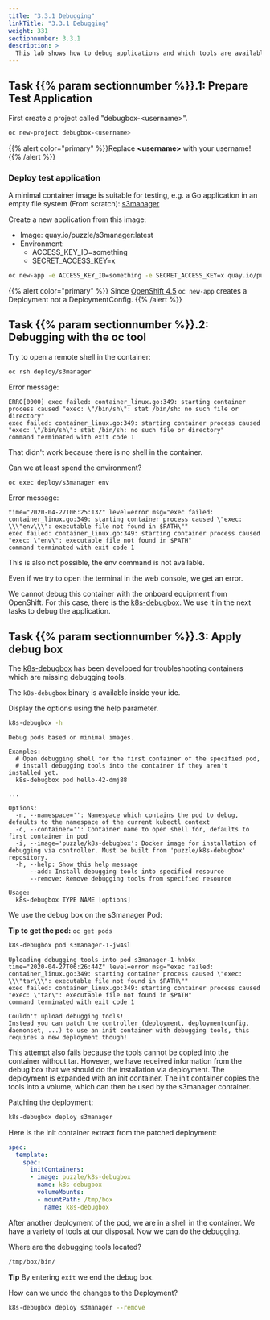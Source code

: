 ```yaml
---
title: "3.3.1 Debugging"
linkTitle: "3.3.1 Debugging"
weight: 331
sectionnumber: 3.3.1
description: >
  This lab shows how to debug applications and which tools are available.
---
```


## Task {{% param sectionnumber %}}.1: Prepare Test Application

First create a project called "debugbox-\<username>".

```bash
oc new-project debugbox-<username>
```

{{% alert  color="primary" %}}Replace **\<username>** with your username!{{% /alert %}}


### Deploy test application

A minimal container image is suitable for testing, e.g. a Go application in an empty file system (From scratch): [s3manager](https://quay.io/puzzle/s3manager:latest)

Create a new application from this image:

* Image: quay.io/puzzle/s3manager:latest
* Environment:
  * ACCESS_KEY_ID=something
  * SECRET_ACCESS_KEY=x

```bash
oc new-app -e ACCESS_KEY_ID=something -e SECRET_ACCESS_KEY=x quay.io/puzzle/s3manager:latest  --allow-missing-images
```

{{% alert  color="primary" %}} Since [OpenShift 4.5](https://docs.openshift.com/container-platform/4.5/release_notes/ocp-4-5-release-notes.html#ocp-4-5-developer-experience) `oc new-app` creates a Deployment not a DeploymentConfig. {{% /alert %}}


## Task {{% param sectionnumber %}}.2: Debugging with the oc tool

Try to open a remote shell in the container:

```bash
oc rsh deploy/s3manager
```

Error message:

```
ERRO[0000] exec failed: container_linux.go:349: starting container process caused "exec: \"/bin/sh\": stat /bin/sh: no such file or directory"
exec failed: container_linux.go:349: starting container process caused "exec: \"/bin/sh\": stat /bin/sh: no such file or directory"
command terminated with exit code 1
```

That didn't work because there is no shell in the container.

Can we at least spend the environment?

```bash
oc exec deploy/s3manager env
```

Error message:

```
time="2020-04-27T06:25:13Z" level=error msg="exec failed: container_linux.go:349: starting container process caused \"exec: \\\"env\\\": executable file not found in $PATH\""
exec failed: container_linux.go:349: starting container process caused "exec: \"env\": executable file not found in $PATH"
command terminated with exit code 1
```

This is also not possible, the env command is not available.

Even if we try to open the terminal in the web console, we get an error.

We cannot debug this container with the onboard equipment from OpenShift.
For this case, there is the [k8s-debugbox](https://github.com/puzzle/k8s-debugbox).
We use it in the next tasks to debug the application.


## Task {{% param sectionnumber %}}.3: Apply debug box

The [k8s-debugbox](https://github.com/puzzle/k8s-debugbox) has been developed for troubleshooting containers which are missing debugging tools.

The `k8s-debugbox` binary is available inside your ide.

Display the options using the help parameter.

```bash
k8s-debugbox -h
```

```
Debug pods based on minimal images.

Examples:
  # Open debugging shell for the first container of the specified pod,
  # install debugging tools into the container if they aren't installed yet.
  k8s-debugbox pod hello-42-dmj88

...

Options:
  -n, --namespace='': Namespace which contains the pod to debug, defaults to the namespace of the current kubectl context
  -c, --container='': Container name to open shell for, defaults to first container in pod
  -i, --image='puzzle/k8s-debugbox': Docker image for installation of debugging via controller. Must be built from 'puzzle/k8s-debugbox' repository.
  -h, --help: Show this help message
      --add: Install debugging tools into specified resource
      --remove: Remove debugging tools from specified resource

Usage:
  k8s-debugbox TYPE NAME [options]
```

We use the debug box on the s3manager Pod:

**Tip to get the pod:** `oc get pods`

```bash
k8s-debugbox pod s3manager-1-jw4sl
```

```
Uploading debugging tools into pod s3manager-1-hnb6x
time="2020-04-27T06:26:44Z" level=error msg="exec failed: container_linux.go:349: starting container process caused \"exec: \\\"tar\\\": executable file not found in $PATH\""
exec failed: container_linux.go:349: starting container process caused "exec: \"tar\": executable file not found in $PATH"
command terminated with exit code 1

Couldn't upload debugging tools!
Instead you can patch the controller (deployment, deploymentconfig, daemonset, ...) to use an init container with debugging tools, this requires a new deployment though!
```

This attempt also fails because the tools cannot be copied into the container without tar. However, we have received information from the debug box that we should do the installation via deployment.
The deployment is expanded with an init container. The init container copies the tools into a volume, which can then be used by the s3manager container.

Patching the deployment:

```bash
k8s-debugbox deploy s3manager
```

Here is the init container extract from the patched deployment:

```yaml
spec:
  template:
    spec:
      initContainers:
      - image: puzzle/k8s-debugbox
        name: k8s-debugbox
        volumeMounts:
        - mountPath: /tmp/box
          name: k8s-debugbox
```

After another deployment of the pod, we are in a shell in the container. We have a variety of tools at our disposal. Now we can do the debugging.

Where are the debugging tools located?

```bash
/tmp/box/bin/
```


**Tip** By entering `exit` we end the debug box.

How can we undo the changes to the Deployment?

```bash
k8s-debugbox deploy s3manager --remove
```
